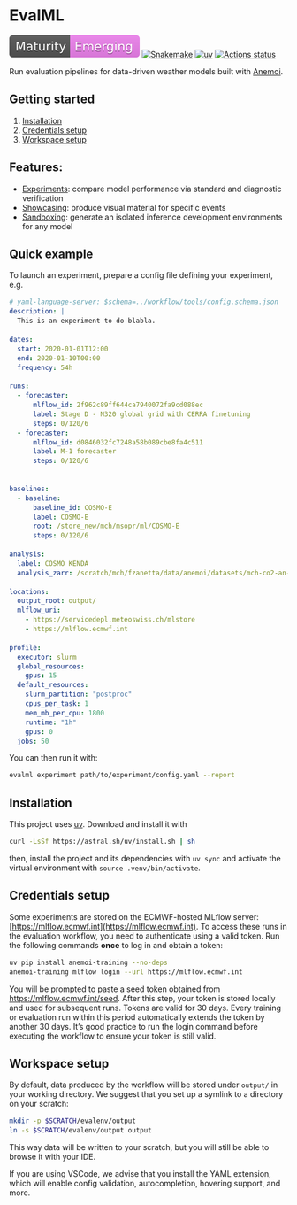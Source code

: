 # EvalML

[![Static Badge](https://github.com/ecmwf/codex/raw/refs/heads/main/Project%20Maturity/emerging_badge.svg)](https://github.com/ecmwf/codex/raw/refs/heads/main/Project%20Maturity)
[![Snakemake](https://img.shields.io/badge/snakemake-≥8.0.0-brightgreen.svg)](https://snakemake.github.io)
[![uv](https://img.shields.io/endpoint?url=https://raw.githubusercontent.com/astral-sh/uv/main/assets/badge/v0.json)](https://github.com/astral-sh/uv)
[![Actions status](https://github.com/meteoswiss/evalml/actions/workflows/ci.yaml/badge.svg)](https://github.com/meteoswiss/evalml/actions)

Run evaluation pipelines for data-driven weather models built with [Anemoi](https://anemoi.readthedocs.io/).


## Getting started

1. [Installation](#installation)
2. [Credentials setup](#credentials-setup)
3. [Workspace setup](#workspace-setup)

## Features:
- [Experiments](#experiment): compare model performance via standard and diagnostic verification
- [Showcasing](#showcase): produce visual material for specific events
- [Sandboxing](#sandbox): generate an isolated inference development environments for any model

## Quick example

To launch an experiment, prepare a config file defining your experiment, e.g.

```yaml
# yaml-language-server: $schema=../workflow/tools/config.schema.json
description: |
  This is an experiment to do blabla.

dates:
  start: 2020-01-01T12:00
  end: 2020-01-10T00:00
  frequency: 54h

runs:
  - forecaster:
      mlflow_id: 2f962c89ff644ca7940072fa9cd088ec
      label: Stage D - N320 global grid with CERRA finetuning
      steps: 0/120/6
  - forecaster:
      mlflow_id: d0846032fc7248a58b089cbe8fa4c511
      label: M-1 forecaster
      steps: 0/120/6


baselines:
  - baseline:
      baseline_id: COSMO-E
      label: COSMO-E
      root: /store_new/mch/msopr/ml/COSMO-E
      steps: 0/120/6

analysis:
  label: COSMO KENDA
  analysis_zarr: /scratch/mch/fzanetta/data/anemoi/datasets/mch-co2-an-archive-0p02-2015-2020-6h-v3-pl13.zarr

locations:
  output_root: output/
  mlflow_uri:
    - https://servicedepl.meteoswiss.ch/mlstore
    - https://mlflow.ecmwf.int

profile:
  executor: slurm
  global_resources:
    gpus: 15
  default_resources:
    slurm_partition: "postproc"
    cpus_per_task: 1
    mem_mb_per_cpu: 1800
    runtime: "1h"
    gpus: 0
  jobs: 50
```

You can then run it with:

```bash
evalml experiment path/to/experiment/config.yaml --report
```


## Installation

This project uses [uv](https://github.com/astral-sh/uv). Download and install it with

```bash
curl -LsSf https://astral.sh/uv/install.sh | sh
```

then, install the project and its dependencies with `uv sync` and activate the virtual
environment with `source .venv/bin/activate`.

## Credentials setup

Some experiments are stored on the ECMWF-hosted MLflow server:
[https://mlflow.ecmwf.int](https://mlflow.ecmwf.int). To access these runs in the
evaluation workflow, you need to authenticate using a valid token. Run the following
commands **once** to log in and obtain a token:

```bash
uv pip install anemoi-training --no-deps
anemoi-training mlflow login --url https://mlflow.ecmwf.int
```

You will be prompted to paste a seed token obtained from https://mlflow.ecmwf.int/seed.
After this step, your token is stored locally and used for subsequent runs. Tokens are
valid for 30 days. Every training or evaluation run within this period automatically
extends the token by another 30 days. It’s good practice to run the login command before
executing the workflow to ensure your token is still valid.

## Workspace setup

By default, data produced by the workflow will be stored under `output/` in your working directory.
We suggest that you set up a symlink to a directory on your scratch:

```bash
mkdir -p $SCRATCH/evalenv/output
ln -s $SCRATCH/evalenv/output output
```

This way data will be written to your scratch, but you will still be able to browse it with your IDE.

If you are using VSCode, we advise that you install the YAML extension, which will enable config validation, autocompletion, hovering support, and more.
